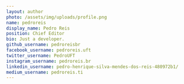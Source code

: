 ```yaml
---
layout: author
photo: /assets/img/uploads/profile.png
name: pedroreis
display_name: Pedro Reis
position: Chief Editor
bio: Just a developer.
github_username: pedroreisbr
facebook_username: pedroreis.uft
twitter_username: PedroUFT
instagram_username: pedroreis.br
linkedin_username: pedro-henrique-silva-mendes-dos-reis-480972b1/
medium_username: pedroreis.ti
---
```


